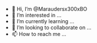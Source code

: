 - 👋 Hi, I’m @Maraudersx300xBO
- 👀 I’m interested in ...
- 🌱 I’m currently learning ...
- 💞️ I’m looking to collaborate on ...
- 📫 How to reach me ...

<!---
Maraudersx300xBO/Maraudersx300xBO is a ✨ special ✨ repository because its `README.md` (this file) appears on your GitHub profile.
You can click the Preview link to take a look at your changes.
--->
